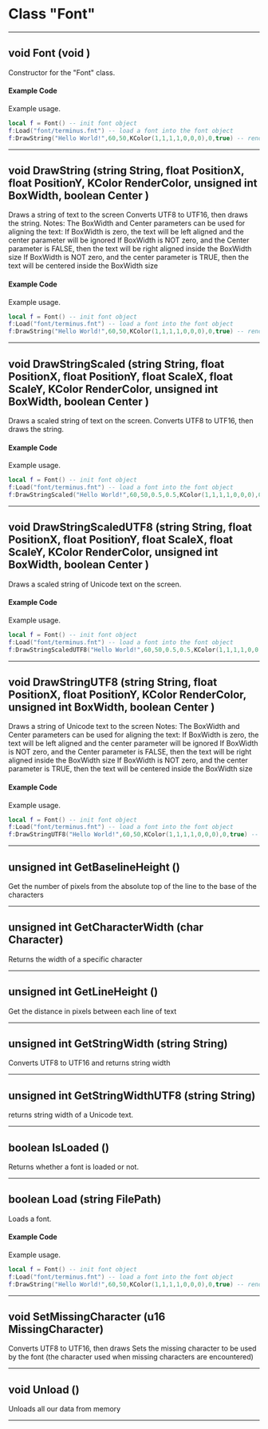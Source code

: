 # Class "Font"
___ 
## void Font (void )

Constructor for the "Font" class.
#### Example Code
Example usage.
```lua
local f = Font() -- init font object
f:Load("font/terminus.fnt") -- load a font into the font object
f:DrawString("Hello World!",60,50,KColor(1,1,1,1,0,0,0),0,true) -- render string with loaded font on position 60x50y

```
___ 
## void DrawString (string String, float PositionX, float PositionY, KColor RenderColor, unsigned int BoxWidth, boolean Center )
Draws a string of text to the screen
Converts UTF8 to UTF16, then draws the string. 
Notes: The BoxWidth and Center parameters can be used for aligning the text: If BoxWidth is zero, the text will be left aligned and the center parameter will be ignored If BoxWidth is NOT zero, and the Center parameter is FALSE, then the text will be right aligned inside the BoxWidth size If BoxWidth is NOT zero, and the center parameter is TRUE, then the text will be centered inside the BoxWidth size 
#### Example Code
Example usage.
```lua
local f = Font() -- init font object
f:Load("font/terminus.fnt") -- load a font into the font object
f:DrawString("Hello World!",60,50,KColor(1,1,1,1,0,0,0),0,true) -- render string with loaded font on position 60x50y

```
___ 
## void DrawStringScaled (string String, float PositionX, float PositionY, float ScaleX, float ScaleY, KColor RenderColor, unsigned int BoxWidth, boolean Center )
Draws a scaled string of text on the screen.
Converts UTF8 to UTF16, then draws the string. 
#### Example Code
Example usage.
```lua
local f = Font() -- init font object
f:Load("font/terminus.fnt") -- load a font into the font object
f:DrawStringScaled("Hello World!",60,50,0.5,0.5,KColor(1,1,1,1,0,0,0),0,true) -- render string with loaded font on position 60x50y

```
___ 
## void DrawStringScaledUTF8 (string String, float PositionX, float PositionY, float ScaleX, float ScaleY, KColor RenderColor, unsigned int BoxWidth, boolean Center )
Draws a scaled string of Unicode text on the screen.
#### Example Code
Example usage.
```lua
local f = Font() -- init font object
f:Load("font/terminus.fnt") -- load a font into the font object
f:DrawStringScaledUTF8("Hello World!",60,50,0.5,0.5,KColor(1,1,1,1,0,0,0),0,true) -- render string with loaded font on position 60x50y

```
___ 
## void DrawStringUTF8 (string String, float PositionX, float PositionY, KColor RenderColor, unsigned int BoxWidth, boolean Center )
Draws a string of Unicode text to the screen
Notes: The BoxWidth and Center parameters can be used for aligning the text: If BoxWidth is zero, the text will be left aligned and the center parameter will be ignored If BoxWidth is NOT zero, and the Center parameter is FALSE, then the text will be right aligned inside the BoxWidth size If BoxWidth is NOT zero, and the center parameter is TRUE, then the text will be centered inside the BoxWidth size 
#### Example Code
Example usage.
```lua
local f = Font() -- init font object
f:Load("font/terminus.fnt") -- load a font into the font object
f:DrawStringUTF8("Hello World!",60,50,KColor(1,1,1,1,0,0,0),0,true) -- render string with loaded font on position 60x50y

```
___ 
## unsigned int GetBaselineHeight ()
Get the number of pixels from the absolute top of the line to the base of the characters 
___ 
## unsigned int GetCharacterWidth (char Character)
Returns the width of a specific character 
___ 
## unsigned int GetLineHeight ()
Get the distance in pixels between each line of text 
___ 
## unsigned int GetStringWidth (string String)
Converts UTF8 to UTF16 and returns string width
___ 
## unsigned int GetStringWidthUTF8 (string String)
returns string width of a Unicode text. 
___ 
## boolean IsLoaded ()
Returns whether a font is loaded or not. 
___ 
## boolean Load (string FilePath)
Loads a font. 
#### Example Code
Example usage.
```lua
local f = Font() -- init font object
f:Load("font/terminus.fnt") -- load a font into the font object
f:DrawString("Hello World!",60,50,KColor(1,1,1,1,0,0,0),0,true) -- render string with loaded font on position 60x50y

```
___ 
## void SetMissingCharacter (u16 MissingCharacter)
Converts UTF8 to UTF16, then draws
Sets the missing character to be used by the font (the character used when missing characters are encountered) 
___ 
## void Unload ()
Unloads all our data from memory 
___ 
